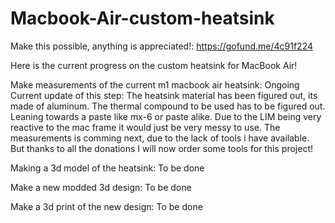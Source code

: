 # Macbook-Air-custom-heatsink
Make this possible, anything is appreciated!: https://gofund.me/4c91f224 

Here is the current progress on the custom heatsink for MacBook Air! 

Make measurements of the current m1 macbook air heatsink: Ongoing
Current update of this step:
The heatsink material has been figured out, its made of aluminum. The thermal compound to be used has to be figured out. Leaning towards a paste like mx-6 or paste alike. Due to the LIM being very reactive to the mac frame it would just be very messy to use. 
The measurements is comming next, due to the lack of tools i have available. But thanks to all the donations I will now order some tools for this project!

Making a 3d model of the heatsink: To be done

Make a new modded 3d design: To be done

Make a 3d print of the new design: To be done


